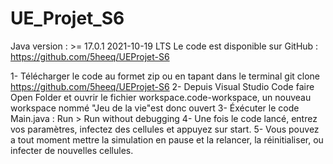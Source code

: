 # UE_Projet_S6
Java version : >= 17.0.1 2021-10-19 LTS
Le code est disponible sur GitHub : https://github.com/5heeq/UEProjet-S6

1- Télécharger le code au formet zip ou en tapant dans le terminal git clone https://github.com/5heeq/UEProjet-S6
2- Depuis Visual Studio Code faire Open Folder et ouvrir le fichier workspace.code-workspace, un nouveau workspace nommé "Jeu de la vie"est donc ouvert
3- Éxécuter le code Main.java : Run > Run without debugging 
4- Une fois le code lancé, entrez vos paramètres, infectez des cellules et appuyez sur start.
5- Vous pouvez a tout moment mettre la simulation en pause et la relancer, la réinitialiser, ou infecter de nouvelles cellules.
